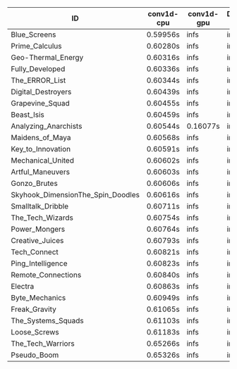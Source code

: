 |ID|conv1d-cpu|conv1d-gpu|DWSPConv2D-gpu|gemm-gpu|avg|
|-|-|-|-|-|-|
|Blue_Screens|0.59956s|infs|infs|5.19336s|infs|
|Prime_Calculus|0.60280s|infs|infs|5.11520s|infs|
|Geo-Thermal_Energy|0.60316s|infs|infs|5.17133s|infs|
|Fully_Developed|0.60336s|infs|infs|5.21762s|infs|
|The_ERROR_List|0.60344s|infs|infs|5.18027s|infs|
|Digital_Destroyers|0.60439s|infs|infs|5.19877s|infs|
|Grapevine_Squad|0.60455s|infs|infs|5.29460s|infs|
|Beast_Isis|0.60459s|infs|infs|5.19451s|infs|
|Analyzing_Anarchists|0.60544s|0.16077s|infs|5.22135s|infs|
|Maidens_of_Maya|0.60568s|infs|infs|5.22431s|infs|
|Key_to_Innovation|0.60591s|infs|infs|5.21152s|infs|
|Mechanical_United|0.60602s|infs|infs|5.20678s|infs|
|Artful_Maneuvers|0.60603s|infs|infs|5.21210s|infs|
|Gonzo_Brutes|0.60606s|infs|infs|5.23055s|infs|
|Skyhook_DimensionThe_Spin_Doodles|0.60616s|infs|infs|5.18809s|infs|
|Smalltalk_Dribble|0.60711s|infs|infs|5.18824s|infs|
|The_Tech_Wizards|0.60754s|infs|infs|5.20685s|infs|
|Power_Mongers|0.60764s|infs|infs|5.15405s|infs|
|Creative_Juices|0.60793s|infs|infs|5.20570s|infs|
|Tech_Connect|0.60821s|infs|infs|5.22358s|infs|
|Ping_Intelligence|0.60823s|infs|infs|5.20256s|infs|
|Remote_Connections|0.60840s|infs|infs|5.22548s|infs|
|Electra|0.60863s|infs|infs|5.42263s|infs|
|Byte_Mechanics|0.60949s|infs|infs|5.22645s|infs|
|Freak_Gravity|0.61065s|infs|infs|5.21254s|infs|
|The_Systems_Squads|0.61103s|infs|infs|5.21282s|infs|
|Loose_Screws|0.61183s|infs|infs|5.23572s|infs|
|The_Tech_Warriors|0.65266s|infs|infs|5.34348s|infs|
|Pseudo_Boom|0.65326s|infs|infs|5.32765s|infs|
